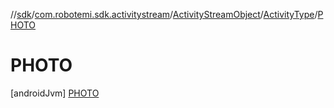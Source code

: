 //[sdk](../../../../../index.md)/[com.robotemi.sdk.activitystream](../../../index.md)/[ActivityStreamObject](../../index.md)/[ActivityType](../index.md)/[PHOTO](index.md)



# PHOTO  
 [androidJvm] [PHOTO](index.md)  
   

